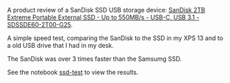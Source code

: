 A product review of a SanDisk SSD USB storage device: [SanDisk 2TB Extreme Portable External SSD - Up to 550MB/s - USB-C, USB 3.1 - SDSSDE60-2T00-G25](https://www.amazon.com/gp/product/B078T9SZ3K).

A simple speed test, comparing the SanDisk to the SSD in my XPS 13 and to a old USB drive that I had in my desk.

The SanDisk was over 3 times faster than the Samsumg SSD. 

See the notebook [ssd-test](https://nbviewer.jupyter.org/github/def-mycroft/usb-drive-test/blob/master/ssd-test.ipynb) to view the results. 
